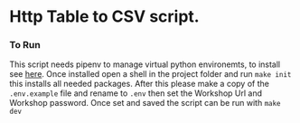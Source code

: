 # Http Table to CSV script.

### To Run
This script needs pipenv to manage virtual python environemts, to install see [here](https://thinkdiff.net/how-to-use-python-pipenv-in-mac-and-windows-1c6dc87b403e). Once installed open a shell in the project folder and run `make init` this installs all needed packages. After this please make a copy of the `.env.example` file and rename to `.env` then set the Workshop Url and Workshop password. Once set and saved the script can be run with `make dev`